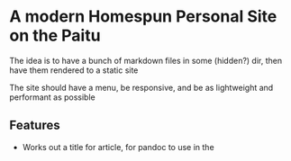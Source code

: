 A modern Homespun Personal Site on the Paitu
============================================

The idea is to have a bunch of markdown files in some (hidden?) dir, then have them rendered to a static site

The site should have a menu, be responsive, and be as lightweight and performant as possible

Features
--------

* Works out a title for article, for pandoc to use in the <title> tag
* Uses a custom pandoc html template
* Article tags
    - uses the special `%tags:` line, containing a comma-seperated list of tags, which can contain spaces
    - also generates a page for each tag, listing all the articles with that tag
* Caches the last-rendered input (in lastinput/), so it knows which files have changed/are new since the last run
* An %include command, which includes the contents of another file (eg source code) in a given rendered page
	- usage: `%include path/to/file.ext` on its own line. Files must have an extension, because otherwise they'd appear too dodgy for the internet

###still to come:

* Internal links between articles
* date stamps
* Syntax highlighting

Posts will be:-

* date marked, and accessible by date

Built Using
-----------

* PureCSS for the responsive stuff & sidebar
* Pandoc for the markdown-to-HTML rendering
* Lots of regular expressions
* Some standard GNU console programs (diff, grep, head, tail, cat, echo, cp, mv...)
* Scripted using Bash 4 and Python 2
* That's it!


Usage
---

Just upload/update your Markdown files in mdfiles/ (via SSH/rsync?), then run rendering/render.sh
	

Longer Term:
------------
* Syntax highlighter for arbitrary source code
* what to put in sidebar?
	- Tag List
	- About/Links (to my github, SO etc)
	- Other Blogs

TODO
----
* fix the fact that stripping out tags will mean the lastinput and mdffiles versions are always different
* Link between different pages on blog
* Syntax Highlighting source code files, making them like in Dokuwiki
	- Download link for source code files in surrounding page
	- annotatable with prose on the html page, which is 'outside' the source code file
* Date page written, and/or date last updated
* Multiple Author support?
* put generated tag pages in their own directory?
* clean up the messy collab between bash and python
	- replace all bash usage with python? problems:
		* head, tail, diff
		* calling pandoc
		* moving, copying & removing files
	- replace 2nd phase of render.sh with python?
		* same
	- recombine python code into fewer files
		* how to then call python functions from bash? 
		* probably doable more neatly than currently
		* `RESULT=$(python -c 'import test; print test.get_foo()')`

DONE
----
* The tags (if any) a page has are added as a list of links to the bottom of that page
* Clickable list of articles with a given tag
* special `%include` directive, to include the contents of a file inside the rendered copy of another

